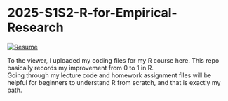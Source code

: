# 2025-S1S2-R-for-Empirical-Research

[![Resume](https://img.shields.io/badge/Resume-GONG-green)](https://github.com/GONG-Kuiyuan01/Resume)

To the viewer,
I uploaded my coding files for my R course here. This repo basically records my improvement from 0 to 1 in R.  
Going through my lecture code and homework assignment files will be helpful for beginners to understand R from scratch, and that is exactly my path.
